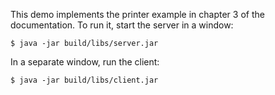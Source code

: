 This demo implements the printer example in chapter 3 of the
documentation. To run it, start the server in a window:

    $ java -jar build/libs/server.jar

In a separate window, run the client:

    $ java -jar build/libs/client.jar
